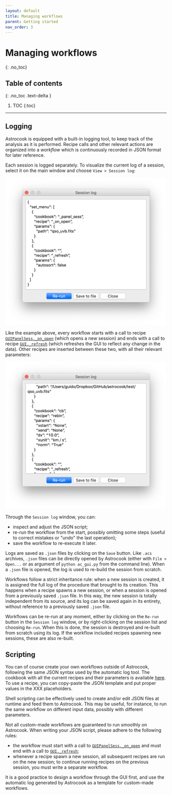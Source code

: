 ```yaml
---
layout: default
title: Managing workflows
parent: Getting started
nav_order: 3
---
```


# Managing workflows
{: .no_toc}

## Table of contents
{: .no_toc .text-delta }

1. TOC
{:toc}
---

## Logging

Astrocook is equipped with a built-in logging tool, to keep track of the analysis as it is performed. Recipe calls and other relevant actions are organized into a *workflow* which is continuously recorded in JSON format for later reference.

Each session is logged separately. To visualize the current log of a session, select it on the main window and choose `View > Session log`:

<img src="img/session_log.png" width="532">

Like the example above, every workflow starts with a call to recipe [`GUIPanelSess._on_open`](general_cb.md#open-session) (which opens a new session) and ends with a call to recipe [`GUI._refresh`](general_cb.md#refresh-the-gui) (which refreshes the GUI to reflect any change in the data). Other recipes are inserted between these two, with all their relevant parameters:

<img src="img/session_log_add.png" width="532">

Through the `Session log` window, you can:

* inspect and adjust the JSON script;
* re-run the workflow from the start, possibly omitting some steps (useful to correct mistakes or "undo" the last operation);
* save the workflow to re-execute it later.

Logs are saved as `.json` files by clicking on the `Save` button. Like `.acs` archives, `.json` files can be directly opened by Astrocook (either with `File > Open...` or as argument of `python ac_gui.py` from the command line). When a `.json` file is opened, the log is used to re-build the session from scratch.

Workflows follow a strict inheritance rule: when a new session is created, it is assigned the full log of the procedure that brought to its creation. This happens when a recipe spawns a new session, or when a session is opened from a previously saved `.json` file. In this way, the new session is totally independent from its source, and its log can be saved again in its entirety, without reference to a previously saved `.json` file.

Workflows can be re-run at any moment, either by clicking on the `Re-run` button in the `Session log` window, or by right-clicking on the session list and choosing `Re-run`. When this is done, the session is destroyed and re-built from scratch using its log. If the workflow included recipes spawning new sessions, these are also re-built.

## Scripting
You can of course create your own workflows outside of Astrocook, following the same JSON syntax used by the automatic log tool. The cookbook with all the current recipes and their parameters is available [here](cookbook.md). To use a recipe, you can copy-paste the JSON template and put proper values in the XXX placeholders.

Shell scripting can be effectively used to create and/or edit JSON files at runtime and feed them to Astrocook. This may be useful, for instance, to run the same workflow on different input data, possibly with different parameters.

Not all custom-made workflows are guaranteed to run smoothly on Astrocook. When writing your JSON script, please adhere to the following rules:

* the workflow must start with a call to [`GUIPanelSess._on_open`](general_cb.md#open-session) and must end with a call to [`GUI._refresh`](general_cb.md#refresh-the-gui);
* whenever a recipe spawn a new session, all subsequent recipes are run on the new session; to continue running recipes on the previous session, you must write a separate workflow.

It is a good practice to design a workflow through the GUI first, and use the automatic log generated by Astrocook as a template for custom-made workflows.

